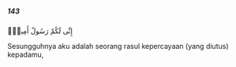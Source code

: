 ##### 143

<span class="ayah">إِنِّى لَكُمْ رَسُولٌ أَمِينٌۭ</span>

<span class="ayah_translation">Sesungguhnya aku adalah seorang rasul kepercayaan (yang diutus) kepadamu,</span>
